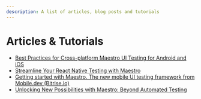 ```yaml
---
description: A list of articles, blog posts and tutorials
---
```


# Articles & Tutorials

* [Best Practices for Cross-platform Maestro UI Testing for Android and iOS](https://blog.mobile.dev/best-practices-for-cross-platform-maestro-ui-testing-for-android-and-ios-98d1c471a838)
* [Streamline Your React Native Testing with Maestro](https://viniciuspetrachin.medium.com/streamline-your-react-native-testing-with-maestro-bc279586125f)
* [Getting started with Maestro. The new mobile UI testing framework from Mobile.dev (Bitrise.io)](https://bitrise.io/blog/post/getting-started-with-maestro-the-new-mobile-ui-testing-framework-from-mobile-dev)
* [Unlocking New Possibilities with Maestro: Beyond Automated Testing](https://www.bam.tech/en/article/unlocking-new-possibilities-with-maestro-beyond-automated-testing)
